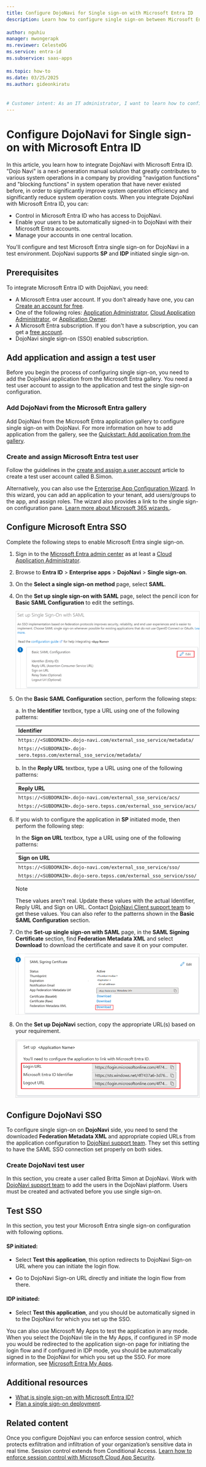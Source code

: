 ```yaml
---
title: Configure DojoNavi for Single sign-on with Microsoft Entra ID
description: Learn how to configure single sign-on between Microsoft Entra ID and DojoNavi.

author: nguhiu
manager: mwongerapk
ms.reviewer: CelesteDG
ms.service: entra-id
ms.subservice: saas-apps

ms.topic: how-to
ms.date: 03/25/2025
ms.author: gideonkiratu


# Customer intent: As an IT administrator, I want to learn how to configure single sign-on between Microsoft Entra ID and DojoNavi so that I can control who has access to DojoNavi, enable automatic sign-in with Microsoft Entra accounts, and manage my accounts in one central location.
---
```


# Configure DojoNavi for Single sign-on with Microsoft Entra ID

In this article, you learn how to integrate DojoNavi with Microsoft Entra ID. "Dojo Navi" is a next-generation manual solution that greatly contributes to various system operations in a company by providing "navigation functions" and "blocking functions" in system operation that have never existed before, in order to significantly improve system operation efficiency and significantly reduce system operation costs. When you integrate DojoNavi with Microsoft Entra ID, you can:

* Control in Microsoft Entra ID who has access to DojoNavi.
* Enable your users to be automatically signed-in to DojoNavi with their Microsoft Entra accounts.
* Manage your accounts in one central location.

You'll configure and test Microsoft Entra single sign-on for DojoNavi in a test environment. DojoNavi supports **SP** and **IDP** initiated single sign-on.

## Prerequisites

To integrate Microsoft Entra ID with DojoNavi, you need:

* A Microsoft Entra user account. If you don't already have one, you can [Create an account for free](https://azure.microsoft.com/free/?WT.mc_id=A261C142F).
* One of the following roles: [Application Administrator](/entra/identity/role-based-access-control/permissions-reference#application-administrator), [Cloud Application Administrator](/entra/identity/role-based-access-control/permissions-reference#cloud-application-administrator), or [Application Owner](/entra/fundamentals/users-default-permissions#owned-enterprise-applications).
* A Microsoft Entra subscription. If you don't have a subscription, you can get a [free account](https://azure.microsoft.com/free/).
* DojoNavi single sign-on (SSO) enabled subscription.

## Add application and assign a test user

Before you begin the process of configuring single sign-on, you need to add the DojoNavi application from the Microsoft Entra gallery. You need a test user account to assign to the application and test the single sign-on configuration.

<a name='add-dojonavi-from-the-azure-ad-gallery'></a>

### Add DojoNavi from the Microsoft Entra gallery

Add DojoNavi from the Microsoft Entra application gallery to configure single sign-on with DojoNavi. For more information on how to add application from the gallery, see the [Quickstart: Add application from the gallery](~/identity/enterprise-apps/add-application-portal.md).

<a name='create-and-assign-azure-ad-test-user'></a>

### Create and assign Microsoft Entra test user

Follow the guidelines in the [create and assign a user account](~/identity/enterprise-apps/add-application-portal-assign-users.md) article to create a test user account called B.Simon.

Alternatively, you can also use the [Enterprise App Configuration Wizard](https://portal.office.com/AdminPortal/home?Q=Docs#/azureadappintegration). In this wizard, you can add an application to your tenant, add users/groups to the app, and assign roles. The wizard also provides a link to the single sign-on configuration pane. [Learn more about Microsoft 365 wizards.](/microsoft-365/admin/misc/azure-ad-setup-guides). 

<a name='configure-azure-ad-sso'></a>

## Configure Microsoft Entra SSO

Complete the following steps to enable Microsoft Entra single sign-on.

1. Sign in to the [Microsoft Entra admin center](https://entra.microsoft.com) as at least a [Cloud Application Administrator](~/identity/role-based-access-control/permissions-reference.md#cloud-application-administrator).
1. Browse to **Entra ID** > **Enterprise apps** > **DojoNavi** > **Single sign-on**.
1. On the **Select a single sign-on method** page, select **SAML**.
1. On the **Set up single sign-on with SAML** page, select the pencil icon for **Basic SAML Configuration** to edit the settings.

   ![Screenshot shows how to edit Basic SAML Configuration.](common/edit-urls.png "Basic Configuration")

1. On the **Basic SAML Configuration** section, perform the following steps:

    a. In the **Identifier** textbox, type a URL using one of the following patterns:

    | **Identifier** |
    |-----------|
    | `https://<SUBDOMAIN>.dojo-navi.com/external_sso_service/metadata/` |
    | `https://<SUBDOMAIN>.dojo-sero.tepss.com/external_sso_service/metadata/` |

    b. In the **Reply URL** textbox, type a URL using one of the following patterns:

    | **Reply URL** |
    |----------|
    | `https://<SUBDOMAIN>.dojo-navi.com/external_sso_service/acs/` |
    | `https://<SUBDOMAIN>.dojo-sero.tepss.com/external_sso_service/acs/` |

1. If you wish to configure the application in **SP** initiated mode, then perform the following step:

    In the **Sign on URL** textbox, type a URL using one of the following patterns:

    | **Sign on URL** |
    |-----------| 
    | `https://<SUBDOMAIN>.dojo-navi.com/external_sso_service/sso/` |
    | `https://<SUBDOMAIN>.dojo-sero.tepss.com/external_sso_service/sso/` |

    > [!NOTE]
    > These values aren't real. Update these values with the actual Identifier, Reply URL and Sign on URL. Contact [DojoNavi Client support team](mailto:product_support@tenda.co.jp) to get these values. You can also refer to the patterns shown in the **Basic SAML Configuration** section.

1. On the **Set-up single sign-on with SAML** page, in the **SAML Signing Certificate** section,  find **Federation Metadata XML** and select **Download** to download the certificate and save it on your computer.

    ![Screenshot shows the Certificate download link.](common/metadataxml.png "Certificate")

1. On the **Set up DojoNavi** section, copy the appropriate URL(s) based on your requirement.

	![Screenshot shows to copy configuration appropriate URL.](common/copy-configuration-urls.png "Metadata")

## Configure DojoNavi SSO

To configure single sign-on on **DojoNavi** side, you need to send the downloaded **Federation Metadata XML** and appropriate copied URLs from the application configuration to [DojoNavi support team](mailto:product_support@tenda.co.jp). They set this setting to have the SAML SSO connection set properly on both sides.

### Create DojoNavi test user

In this section, you create a user called Britta Simon at DojoNavi. Work with [DojoNavi support team](mailto:product_support@tenda.co.jp) to add the users in the DojoNavi platform. Users must be created and activated before you use single sign-on.

## Test SSO 

In this section, you test your Microsoft Entra single sign-on configuration with following options. 

#### SP initiated:

* Select **Test this application**, this option redirects to DojoNavi Sign-on URL where you can initiate the login flow.  

* Go to DojoNavi Sign-on URL directly and initiate the login flow from there.

#### IDP initiated:

* Select **Test this application**, and you should be automatically signed in to the DojoNavi for which you set up the SSO. 

You can also use Microsoft My Apps to test the application in any mode. When you select the DojoNavi tile in the My Apps, if configured in SP mode you would be redirected to the application sign-on page for initiating the login flow and if configured in IDP mode, you should be automatically signed in to the DojoNavi for which you set up the SSO. For more information, see [Microsoft Entra My Apps](/azure/active-directory/manage-apps/end-user-experiences#azure-ad-my-apps).

## Additional resources

* [What is single sign-on with Microsoft Entra ID?](~/identity/enterprise-apps/what-is-single-sign-on.md)
* [Plan a single sign-on deployment](~/identity/enterprise-apps/plan-sso-deployment.md).

## Related content

Once you configure DojoNavi you can enforce session control, which protects exfiltration and infiltration of your organization’s sensitive data in real time. Session control extends from Conditional Access. [Learn how to enforce session control with Microsoft Cloud App Security](/cloud-app-security/proxy-deployment-aad).
